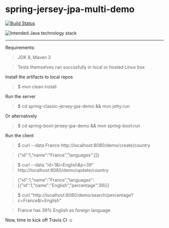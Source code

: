 # spring-jersey-jpa-multi-demo

[![Build Status](https://travis-ci.org/sprint4us/spring-jersey-jpa-multi-demo.svg?branch=master)](https://github.com/sprint4us/spring-jersey-jpa-multi-demo)

![Intended Java technology stack](http://ibin.co/3EZ7vQAYb8cT.png)

---

Requirements:
>JDK 8, Maven 3

>Tests themselves ran succssfully in local or hosted Linux box

Install the artifacts to local repos
>$ mvn clean install

Run the server
>$ cd spring-classic-jersey-jpa-demo && mvn jetty:run 

Or alternatively
>$ cd spring-boot-jersey-jpa-demo && mvn spring-boot:run

Run the client
>$ curl --data France http://localhost:8080/demo/create/country

>{"id":1,"name":"France","languages":[]}

>$ curl --data "id=1&l=English&p=39" http://localhost:8080/demo/update/country

>{"id":1,"name":"France","languages":[{"id":1,"name":"English","percentage":39}]}

>$ curl "http://localhost:8080/demo/search/percentage?c=France&l=English"

>France has 39% English as foreign language.

Now, time to kick off Travis CI ☺
